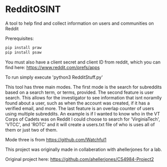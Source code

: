 # RedditOSINT
A tool to help find and collect information on users and communities on Reddit

Prerequisites:
```bash
pip install praw
pip install psaw 
```
You must also have a client secret and client ID from reddit, which you can find here:
https://www.reddit.com/prefs/apps


To run simply execute 'python3 RedditStuff.py'


This tool has three main modes. The first mode is the search for subreddits based on a search term, or terms, provided. The second feature is user search.
This allows for the investigator to see information that isnt noramlly found about a user, such as when the account was created, if it has a verified email, and more.
The last feature is an overlap counter of users using multiple subreddits. An example is if I wanted to know who in the VT Corps of Cadets was on Reddit I could choose
to search for 'VirginiaTech', 'VTCC', and 'ROTC' and it will create a users.txt file of who is uses all of them or just two of them.




Mode three is from https://github.com/Watchful1

This project was originally made in collaberation with ahellerjones for a lab.

Original project here: https://github.com/ahellerjones/CS4984-Project2
